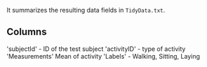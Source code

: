 It summarizes the resulting data fields in `TidyData.txt`.
 
 ## Columns
 
  'subjectId' - ID of the test subject
  'activityID' - type of activity 
  'Measurements' Mean of activity
  'Labels' - Walking, Sitting, Laying
 